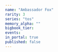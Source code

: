 ```yaml
---
name: "Ambassador Fox"
rarity: 3
series: "tos"
memory_alpha: ""
bigbook_tier:
events:
in_portal: true
published: false
---
```

